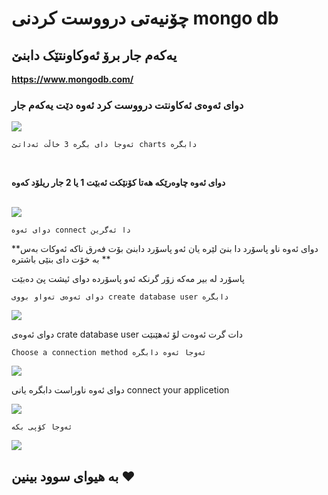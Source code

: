 # چۆنیەتی درووست کردنی mongo db 

## **یەکەم جار برۆ ئەوکاونتێک دابنێ**
**https://www.mongodb.com/**

### **دوای ئەوەی ئەکاونتت درووست کرد ئەوە دێت یەکەم جار** 
<img src="https://i.imgur.com/m0aLIvY.png">

`ئەوجا دای بگرە 3 خاڵت ئەداتێ charts دابگرە`

<br>

**دوای ئەوە چاوەرێکە هەتا کۆنێکت ئەبێت 1 یا 2 جار ریلۆد کەوە**

<br>

<img src="https://i.imgur.com/jDLI4M8.png">

`دوای ئەوە connect دا ئەگرین`

**دوای ئەوە ناو پاسۆرد دا بنێ لێرە یان ئەو پاسۆرد دابنێ بۆت فەرق ناکە ئەوکات بەس بە خۆت دای بنێی باشترە **


پاسۆرد لە بیر مەکە زۆر گرنکە ئەو پاسۆردە دوای ئیشت پێ دەبێت

`دوای ئەوەی تەواو بووی create database user دابگرە`

<img src="https://i.imgur.com/qaWbm1I.png">

دوای ئەوەی crate database user دات گرت ئەوەت لۆ ئەهێنێت

`Choose a connection method ئەوجا ئەوە دابگرە`

<img src="https://i.imgur.com/t13srsp.png">

دوای ئەوە ناوراست دابگرە یانی connect your applicetion

<img src="https://i.imgur.com/U6Uo2ay.png">

`ئەوجا کۆپی بکە `

<img src="https://media.discordapp.net/attachments/907822929151135764/912155358305325086/Capture.PNG?width=974&height=473">


## بە هیوای سوود بینین ❤
